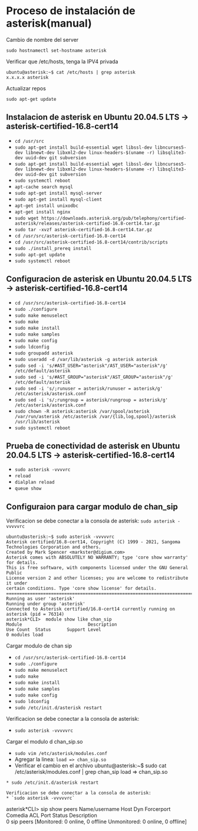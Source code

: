 # Proceso de instalación de asterisk(manual)

Cambio de nombre del server
```
sudo hostnamectl set-hostname asterisk

```
Verificar que /etc/hosts, tenga la IPV4 privada

```
ubuntu@asterisk:~$ cat /etc/hosts | grep asterisk
x.x.x.x asterisk

```

Actualizar repos

```
sudo apt-get update

```
## Instalacion de asterisk en Ubuntu 20.04.5 LTS -> asterisk-certified-16.8-cert14

* `cd /usr/src`
* `sudo apt-get install build-essential wget libssl-dev libncurses5-dev libnewt-dev libxml2-dev linux-headers-$(uname -r) libsqlite3-dev uuid-dev git subversion`
* `sudo apt-get install build-essential wget libssl-dev libncurses5-dev libnewt-dev libxml2-dev linux-headers-$(uname -r) libsqlite3-dev uuid-dev git subversion`
* `sudo systemctl reboot`
* `apt-cache search mysql`
* `sudo apt-get install mysql-server`
* `sudo apt-get install mysql-client`
* `apt-get install unixodbc`
* `apt-get install nginx`
* `sudo wget https://downloads.asterisk.org/pub/telephony/certified-asterisk/releases/asterisk-certified-16.8-cert14.tar.gz`
* `sudo tar -xvzf asterisk-certified-16.8-cert14.tar.gz`
* `cd /usr/src/asterisk-certified-16.8-cert14`
* `cd /usr/src/asterisk-certified-16.8-cert14/contrib/scripts`
* `sudo ./install_prereq install`
* `sudo apt-get update`
* `sudo systemctl reboot`

## Configuracion de asterisk en Ubuntu 20.04.5 LTS -> asterisk-certified-16.8-cert14

* `cd /usr/src/asterisk-certified-16.8-cert14`
* `sudo ./configure`
* `sudo make menuselect`
* `sudo make`
* `sudo make install`
* `sudo make samples`
* `sudo make config`
* `sudo ldconfig`
* `sudo groupadd asterisk`
* `sudo useradd -d /var/lib/asterisk -g asterisk asterisk`
* `sudo sed -i 's/#AST_USER="asterisk"/AST_USER="asterisk"/g' /etc/default/asterisk`
* `sudo sed -i 's/#AST_GROUP="asterisk"/AST_GROUP="asterisk"/g' /etc/default/asterisk`
* `sudo sed -i 's/;runuser = asterisk/runuser = asterisk/g' /etc/asterisk/asterisk.conf`
* `sudo sed -i 's/;rungroup = asterisk/rungroup = asterisk/g' /etc/asterisk/asterisk.conf`
* `sudo chown -R asterisk:asterisk /var/spool/asterisk /var/run/asterisk /etc/asterisk /var/{lib,log,spool}/asterisk /usr/lib/asterisk`
* `sudo systemctl reboot`

## Prueba de conectividad de asterisk en Ubuntu 20.04.5 LTS -> asterisk-certified-16.8-cert14

* `sudo asterisk -vvvvrc`
* `reload`
* `dialplan reload`
* `queue show`

## Configuraion para cargar modulo de chan_sip

Verificacion se debe conectar a la consola de asterisk: `sudo asterisk -vvvvvrc`

```
ubuntu@asterisk:~$ sudo asterisk -vvvvvrc
Asterisk certified/16.8-cert14, Copyright (C) 1999 - 2021, Sangoma Technologies Corporation and others.
Created by Mark Spencer <markster@digium.com>
Asterisk comes with ABSOLUTELY NO WARRANTY; type 'core show warranty' for details.
This is free software, with components licensed under the GNU General Public
License version 2 and other licenses; you are welcome to redistribute it under
certain conditions. Type 'core show license' for details.
=========================================================================
Running as user 'asterisk'
Running under group 'asterisk'
Connected to Asterisk certified/16.8-cert14 currently running on asterisk (pid = 76314)
asterisk*CLI>  module show like chan_sip
Module                         Description                              Use Count  Status      Support Level
0 modules load

```

Cargar modulo de chan sip

* `cd /usr/src/asterisk-certified-16.8-cert14`
* `sudo ./configure`
* `sudo make menuselect`
* `sudo make`
* `sudo make install`
* `sudo make samples`
* `sudo make config`
* `sudo ldconfig`
* `sudo /etc/init.d/asterisk restart`

Verificacion se debe conectar a la consola de asterisk: 
* `sudo asterisk -vvvvvrc`

Cargar el modulo d chan_sip.so

* `sudo vim /etc/asterisk/modules.conf`
* Agregar la linea: `load => chan_sip.so`
* Verificar el cambio en el archivo
ubuntu@asterisk:~$ sudo cat /etc/asterisk/modules.conf | grep chan_sip
load => chan_sip.so
```
* sudo /etc/init.d/asterisk restart

Verificacion se debe conectar a la consola de asterisk:
* `sudo asterisk -vvvvvrc`
```
asterisk*CLI> sip show peers
Name/username             Host                                    Dyn Forcerport Comedia    ACL Port     Status      Description                      
0 sip peers [Monitored: 0 online, 0 offline Unmonitored: 0 online, 0 offline]
```





